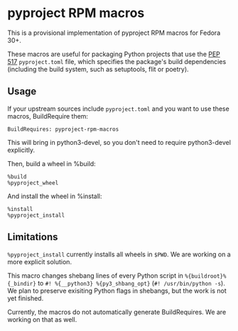 pyproject RPM macros
====================

This is a provisional implementation of pyproject RPM macros for Fedora 30+.

These macros are useful for packaging Python projects that use the [PEP 517] `pyproject.toml` file, which specifies the package's build dependencies (including the build system, such as setuptools, flit or poetry).

[PEP 517]: https://www.python.org/dev/peps/pep-0517/


Usage
-----

If your upstream sources include `pyproject.toml` and you want to use these macros, BuildRequire them:

    BuildRequires: pyproject-rpm-macros

This will bring in python3-devel, so you don't need to require python3-devel explicitly.

Then, build a wheel in %build:

    %build
    %pyproject_wheel

And install the wheel in %install:

    %install
    %pyproject_install


Limitations
-----------

`%pyproject_install` currently installs all wheels in `$PWD`. We are working on a more explicit solution.

This macro changes shebang lines of every Python script in `%{buildroot}%{_bindir}` to `#! %{__python3} %{py3_shbang_opt}` (`#! /usr/bin/python -s`).
We plan to preserve exisiting Python flags in shebangs, but the work is not yet finished.

Currently, the macros do not automatically generate BuildRequires. We are working on that as well.


